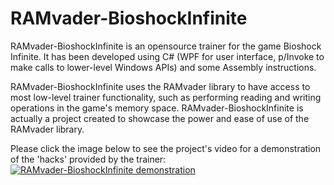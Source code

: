 # RAMvader-BioshockInfinite
RAMvader-BioshockInfinite is an opensource trainer for the game Bioshock Infinite. It has been developed using C# (WPF for user interface, p/Invoke to make calls to lower-level Windows APIs) and some Assembly instructions.

RAMvader-BioshockInfinite uses the RAMvader library to have access to most low-level trainer functionality, such as performing reading and writing operations in the game's memory space. RAMvader-BioshockInfinite is actually a project created to showcase the power and ease of use of the RAMvader library.

Please click the image below to see the project's video for a demonstration of the 'hacks' provided by the trainer:<br />
[![RAMvader-BioshockInfinite demonstration](https://vinicius-ras.github.io/ramvader-bioshockinfinite/VideoScreenshot.jpg)](https://youtu.be/rYAwSfO6wsw "RAMvader-BioshockInfinite demonstration")
